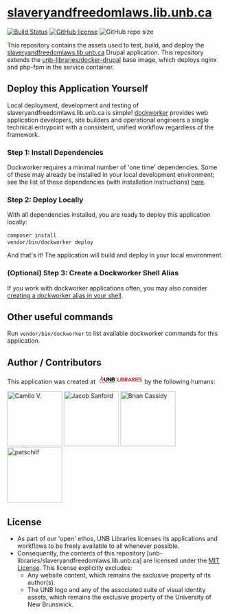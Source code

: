 # [slaveryandfreedomlaws.lib.unb.ca](https://slaveryandfreedomlaws.lib.unb.ca/)
[![Build Status](https://github.com/unb-libraries/slaveryandfreedomlaws.lib.unb.ca/actions/workflows/deployment-workflow.yaml/badge.svg?branch=prod)](https://github.com/unb-libraries/slaveryandfreedomlaws.lib.unb.ca/actions/workflows/deployment-workflow.yaml)
[![GitHub license](https://img.shields.io/github/license/unb-libraries/slaveryandfreedomlaws.lib.unb.ca)](https://github.com/unb-libraries/slaveryandfreedomlaws.lib.unb.ca/blob/prod/LICENSE)
![GitHub repo size](https://img.shields.io/github/repo-size/unb-libraries/slaveryandfreedomlaws.lib.unb.ca?label=lean%20repo%20size)

This repository contains the assets used to test, build, and deploy the [slaveryandfreedomlaws.lib.unb.ca](https://slaveryandfreedomlaws.lib.unb.ca) Drupal application. This repository extends the [unb-libraries/docker-drupal](https://github.com/unb-libraries/docker-drupal) base image, which deploys nginx and php-fpm in the service container.

## Deploy this Application Yourself
Local deployment, development and testing of slaveryandfreedomlaws.lib.unb.ca is simple! [dockworker](https://github.com/unb-libraries/dockworker) provides web application developers, site builders and operational engineers a single technical entrypoint with a consistent, unified workflow regardless of the framework.

### Step 1: Install Dependencies
Dockworker requires a minimal number of 'one time' dependencies. Some of these may already be installed in your local development environment; see the list of these dependencies (with installation instructions) [here](https://github.com/unb-libraries/dockworker/blob/5.x/docs/prerequisites.md).

### Step 2: Deploy Locally
With all dependencies installed, you are ready to deploy this application locally:

```
composer install
vendor/bin/dockworker deploy
```

And that's it! The application will build and deploy in your local environment.

### (Optional) Step 3: Create a Dockworker Shell Alias
If you work with dockworker applications often, you may also consider [creating a dockworker alias in your shell](https://github.com/unb-libraries/dockworker/blob/5.x/docs/alias.md).

## Other useful commands
Run ```vendor/bin/dockworker``` to list available dockworker commands for this application.

## Author / Contributors
This application was created at [![UNB Libraries](https://github.com/unb-libraries/assets/raw/master/unblibbadge.png "UNB Libraries")](https://lib.unb.ca) by the following humans:

<a href="https://github.com/camilocodes"><img src="https://avatars.githubusercontent.com/u/12695787?v=3" title="Camilo V." width="128" height="128"></a>
<a href="https://github.com/JacobSanford"><img src="https://avatars.githubusercontent.com/u/244894?v=3" title="Jacob Sanford" width="128" height="128"></a>
<a href="https://github.com/bricas"><img src="https://avatars.githubusercontent.com/u/18400?v=3" title="Brian Cassidy" width="128" height="128"></a>
<a href="https://github.com/patschilf"><img src="https://avatars.githubusercontent.com/u/46682967?v=3" title="patschilf" width="128" height="128"></a>

## License
- As part of our 'open' ethos, UNB Libraries licenses its applications and workflows to be freely available to all whenever possible.
- Consequently, the contents of this repository [unb-libraries/slaveryandfreedomlaws.lib.unb.ca] are licensed under the [MIT License](http://opensource.org/licenses/mit-license.html). This license explicitly excludes:
   - Any website content, which remains the exclusive property of its author(s).
   - The UNB logo and any of the associated suite of visual identity assets, which remains the exclusive property of the University of New Brunswick.
